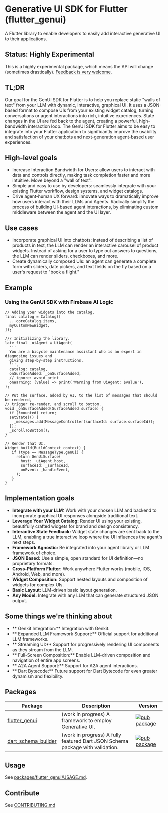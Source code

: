 # Generative UI SDK for Flutter (flutter_genui)

A Flutter library to enable developers to easily add interactive
generative UI to their applications.

## Status: Highly Experimental

This is a highly experimental package, which means the API will change (sometimes drastically).
[Feedback is very welcome](https://github.com/flutter/genui/issues/new/choose).

## TL;DR

Our goal for the GenUI SDK for Flutter is to help you replace static "walls of text" from your LLM with
dynamic, interactive, graphical UI.
It uses a JSON-based format to compose UIs from your existing widget catalog, turning conversations or agent
interactions into rich, intuitive experiences. State changes in the UI are fed back to the agent, creating a
powerful, high-bandwidth interaction loop. The GenUI SDK for Flutter aims to be easy to integrate into your Flutter
application to significantly improve the usability and satisfaction of your chatbots and next-generation
agent-based user experiences.

## High-level goals

* Increase Interaction Bandwidth for Users: allow users to interact with data and controls directly,
  making task completion faster and more intuitive. Move beyond a "wall of text".
* Simple and easy to use by developers: seamlessly integrate with your existing Flutter workflow,
  design systems, and widget catalogs.
* Drive agent-human UX forward: innovate ways to dramatically improve how users interact with their
  LLMs and Agents. Radically simplify the process of building UI-based agent interactions, by
  eliminating custom middleware between the agent and the UI layer.

## Use cases

* Incorporate graphical UI into chatbots: instead of describing a list of products in text,
  the LLM can render an interactive carousel of product widgets. Instead of asking for a user to
  type out answers to questions, the LLM can render sliders, checkboxes, and more.
* Create dynamically composed UIs: an agent can generate a complete form with sliders, date pickers,
  and text fields on the fly based on a user's request to "book a flight."

## Example

### Using the GenUI SDK with Firebase AI Logic

```
// Adding your widgets into the catalog.
final catalog = Catalog([
  ...coreCatalog.items,
  myCustomNewWidget,
]);

/// Initializing the library.
late final _uiAgent = UiAgent(
  '''
  You are a bicycle maintenance assistant who is an expert in diagnosing issues and
  giving step-by-step instructions.
  ''',
  catalog: catalog,
  onSurfaceAdded: _onSurfaceAdded,
  // ignore: avoid_print
  onWarning: (value) => print('Warning from UiAgent: $value'),
);

// Put the surface, added by AI, to the list of messages that should be rendered,
// trigger re-render, and scroll to bottom.
void _onSurfaceAdded(SurfaceAdded surface) {
  if (!mounted) return;
  setState(() {
    _messages.add(MessageController(surfaceId: surface.surfaceId));
  });
  _scrollToBottom();
}

// Render that UI.
Widget build(BuildContext context) {
   if (type == MessageType.genUi) {
     return GenUiSurface(
       host: _uiAgent.host,
       surfaceId: _surfaceId,
       onEvent: _handleEvent,
     );
   }
}
```

## Implementation goals

* **Integrate with your LLM:** Work with your chosen LLM and backend to incorporate graphical
  UI responses alongside traditional text.  
* **Leverage Your Widget Catalog:** Render UI using your existing, beautifully crafted widgets
  for brand and design consistency.  
* **Interactive State Feedback:** Widget state changes are sent back to the LLM, enabling a
  true interactive loop where the UI influences the agent's next steps.  
* **Framework Agnostic:** Be integrated into your agent library or LLM framework of choice.  
* **JSON Based:** Use a simple, open standard for UI definition—no proprietary formats.  
* **Cross-Platform Flutter:** Work anywhere Flutter works (mobile, iOS, Android, Web, and more).  
* **Widget Composition:** Support nested layouts and composition of widgets for complex UIs.  
* **Basic Layout:** LLM-driven basic layout generation.  
* **Any Model:** Integrate with any LLM that can generate structured JSON output.

## Some things we're thinking about

* ** Genkit Integration:** Integration with Genkit.
* ** Expanded LLM Framework Support:** Official support for additional LLM frameworks.
* ** Streaming UI:** Support for progressively rendering UI components as they stream from the LLM.
* ** Full-Screen Composition:** Enable LLM-driven composition and navigation of entire app screens.
* ** A2A Agent Support:** Support for A2A agent interactions.
* ** Dart Bytecode:** Future support for Dart Bytecode for even greater dynamism and flexibility.

## Packages

| Package                                              | Description                                                                   | Version                                                                                                              |
| ---------------------------------------------------- | ----------------------------------------------------------------------------- | -------------------------------------------------------------------------------------------------------------------- |
| [flutter_genui](packages/flutter_genui/)             | (work in progress) A framework to employ Generative UI.                       | [![pub package](https://img.shields.io/pub/v/flutter_genui.svg)](https://pub.dev/packages/flutter_genui)             |
| [dart_schema_builder](packages/dart_schema_builder/) | (work in progress) A fully featured Dart JSON Schema package with validation. | [![pub package](https://img.shields.io/pub/v/dart_schema_builder.svg)](https://pub.dev/packages/dart_schema_builder) |

## Usage

See [packages/flutter_genui/USAGE.md](packages/flutter_genui/USAGE.md).

## Contribute

See [CONTRIBUTING.md](CONTRIBUTING.md)
